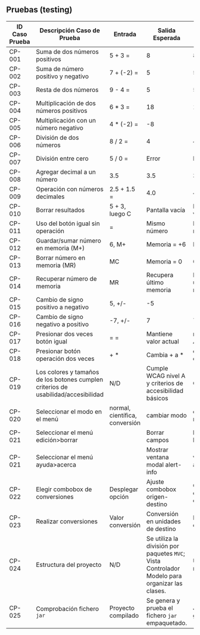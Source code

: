 
## Pruebas (testing)


| ID Caso Prueba | Descripción Caso de Prueba                         | Entrada            | Salida Esperada | Resultado |
|---------------|-------------------------------------------------|--------------------|----------------|-----------|
| CP-001       | Suma de dos números positivos                    | 5 + 3 =            | 8              |      8     |
| CP-002       | Suma de número positivo y negativo               | 7 + (-2) =         | 5              |      5     |
| CP-003       | Resta de dos números                             | 9 - 4 =            | 5              |      5     |
| CP-004       | Multiplicación de dos números positivos          | 6 * 3 =            | 18             |      18     |
| CP-005       | Multiplicación con un número negativo            | 4 * (-2) =         | -8             |     -8      |
| CP-006       | División de dos números                          | 8 / 2 =            | 4              |      4     |
| CP-007       | División entre cero                              | 5 / 0 =            | Error          |      ERROR     |
| CP-008       | Agregar decimal a un número                      | 3.5                | 3.5            |      3.5     |
| CP-009       | Operación con números decimales                  | 2.5 + 1.5 =        | 4.0            |       4    |
| CP-010       | Borrar resultados                                | 5 + 3, luego C     | Pantalla vacía |      Pantalla vacía     |
| CP-011       | Uso del botón igual sin operación                | =                  | Mismo número   |      Mismo numero     |
| CP-012       | Guardar/sumar número en memoria (M+)             | 6, M+              | Memoria = +6   |       M = 6    |
| CP-013       | Borrar número en memoria (MR)                    | MC                 | Memoria = 0    |    0       |
| CP-014       | Recuperar número de memoria                      | MR                 | Recupera último memoria |    Recupera ultima numero       |
| CP-015       | Cambio de signo positivo a negativo              | 5, +/-             | -5             |      -5     |
| CP-016       | Cambio de signo negativo a positivo              | -7, +/-            | 7              |      7     |
| CP-017       | Presionar dos veces botón igual                  | = =                | Mantiene valor actual |     mensaje Alerta      |
| CP-018       | Presionar botón operación dos veces              | + *                | Cambia + a *   |      cambia de operación     |
| CP-019       | Los colores y tamaños de los botones cumplen criterios de usabilidad/accesibilidad    | N/D           |  Cumple WCAG nivel A y criterios de accesibilidad básicos   |  Cumplen    |
| CP-020       | Seleccionar el modo en el menú                   | normal, científica, conversión       | cambiar modo   |      cambia de modo     |
| CP-021       | Seleccionar el menú edición>borrar               |                    | Borrar campos   |    borra el historial       |
| CP-021       | Seleccionar el menú ayuda>acerca                 |                    | Mostrar ventana modal alert-info   |      ventana de acerca de     |
| CP-022       | Elegir combobox de conversiones                  | Desplegar opción   | Ajuste combobox origen-destino   |       Combobox de conversiones    |
| CP-023       | Realizar conversiones                            | Valor conversión   | Conversión en unidades de destino   |    Realiza conversiones       |
| CP-024       | Estructura del proyecto                          | N/D                | Se utiliza la división por paquetes `MVC`; Vista Controlador Modelo para organizar las clases. |  Utilizado el modelo MVC   |
| CP-025       | Comprobación fichero `jar`                       | Proyecto compilado | Se genera y prueba el fichero `jar` empaquetado. | JAR generado |